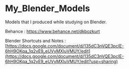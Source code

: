 # My_Blender_Models
Models that I produced while studying on Blender.

Behance : https://www.behance.net/dkbozkurt


Blender Shortcuts and Notes : [https://docs.google.com/document/d/135dC3nVQE3pcIE-6hH9OKqa_1q2vE9_eUVyMXluVMUY/edit](https://docs.google.com/document/d/135dC3nVQE3pcIE-6hH9OKqa_1q2vE9_eUVyMXluVMUY/edit?usp=sharing)
